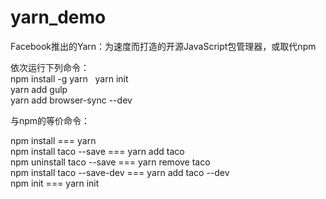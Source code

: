 # yarn_demo
Facebook推出的Yarn：为速度而打造的开源JavaScript包管理器，或取代npm    

依次运行下列命令：  
npm install -g yarn  
yarn init       
yarn add gulp    
yarn add browser-sync --dev    

与npm的等价命令：    

npm install === yarn   
npm install taco --save === yarn add taco   
npm uninstall taco --save === yarn remove taco  
npm install taco --save-dev === yarn add taco --dev  
npm init === yarn init  
